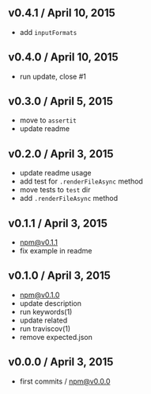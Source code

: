 

## v0.4.1 / April 10, 2015
- add `inputFormats`

## v0.4.0 / April 10, 2015
- run update, close #1

## v0.3.0 / April 5, 2015
- move to `assertit`
- update readme

## v0.2.0 / April 3, 2015
- update readme usage
- add test for `.renderFileAsync` method
- move tests to `test` dir
- add `.renderFileAsync` method

## v0.1.1 / April 3, 2015
- npm@v0.1.1
- fix example in readme

## v0.1.0 / April 3, 2015
- npm@v0.1.0
- update description
- run keywords(1)
- update related
- run traviscov(1)
- remove expected.json

## v0.0.0 / April 3, 2015
- first commits / npm@v0.0.0